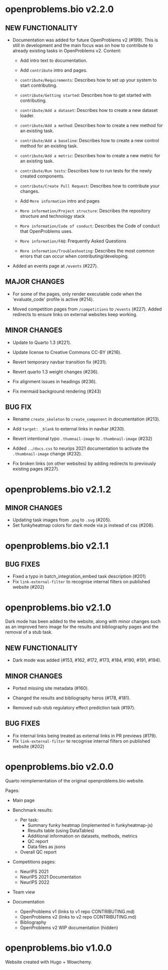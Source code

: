 # openproblems.bio v2.2.0

## NEW FUNCTIONALITY

* Documentation was added for future OpenProblems v2 (#199). This is still in development and the main focus was on how to contribute to already existing tasks in OpenProblems v2. Content:

  * Add intro text to documentation.

  * Add `contribute` intro and pages.

  * `contribute/Requirements`: Describes how to set up your system to start contributing.

  * `contribute/Getting started`: Describes how to get started with contributing.

  * `contribute/Add a dataset`: Describes how to create a new dataset loader.

  * `contribute/Add a method`: Describes how to create a new method for an existing task.

  * `contribute/Add a baseline`: Describes how to create a new control method for an existing task.

  * `contribute/Add a metric`: Describes how to create a new metric for an existing task.
    
  * `contribute/Run tests`: Describes how to run tests for the newly created components.

  * `contribute/Create Pull Request`: Describes how to contribute your changes.

  * Add `More information` intro and pages

  * `More information/Project structure`: Describes the repository structure and technology stack

  * `More information/Code of conduct`: Describes the Code of conduct that OpenProblems uses.
    
  * `More information/FAQ`: Frequently Asked Questions

  * `More information/Troubleshooting`: Describes the most common errors that can occur when contributing/developing.

* Added an events page at `/events` (#227).

## MAJOR CHANGES

* For some of the pages, only render executable code when the 'evaluate_code' profile is active (#214).

* Moved competition pages from `/competitions` to `/events` (#227). Added redirects to ensure links on external websites keep working.

## MINOR CHANGES

* Update to Quarto 1.3 (#221).

* Update license to Creative Commons CC-BY (#216).
  
* Revert temporary navbar transition fix (#231).

* Revert quarto 1.3 weight changes (#236).

* Fix alignment issues in headings (#236).

* Fix mermaid background rendering (#243)

## BUG FIX

* Rename `create_skeleton` to `create_component` in documentation (#213).

* Add `target: _blank` to external links in navbar (#230).

* Revert intentional typo `.thumnail-image` to `.thumbnail-image` (#232)

* Added `../docs.css` to neurips 2021 documentation to activate the `.thumbnail-image` change (#232).

* Fix broken links (on other websites) by adding redirects to previously existing pages (#227).

# openproblems.bio v2.1.2

## MINOR CHANGES

* Updating task images from `.png` to `.svg` (#205).
* Set funkyheatmap colors for dark mode via js instead of css (#208).

# openproblems.bio v2.1.1

## BUG FIXES

* Fixed a typo in batch_integration_embed task description (#201)
* Fix `link-external-filter` to recognise internal filters on published website (#202)

# openproblems.bio v2.1.0

Dark mode has been added to the website, along with minor changes such as
an improved hero image for the results and bibliography pages and the removal
of a stub task.

## NEW FUNCTIONALITY

* Dark mode was added (#153, #162, #172, #173, #184, #190, #191, #194).

## MINOR CHANGES

* Ported missing site metadata (#160).

* Changed the results and bibliography heros (#178, #181).

* Removed sub-stub regulatory effect prediction task (#197).
  
## BUG FIXES

* Fix internal links being treated as external links in PR previews (#179).
* FIx `link-external-filter` te recognise internal filters on published website (#202)

# openproblems.bio v2.0.0

Quarto reimplementation of the original openproblems.bio website.

Pages:

* Main page

* Benchmark results:
  - Per task:
    - Summary funky heatmap (implemented in funkyheatmap-js)
    - Results table (using DataTables)
    - Additional information on datasets, methods, metrics
    - QC report
    - Data files as jsons
  - Overall QC report

* Competitions pages:
  - NeurIPS 2021
  - NeurIPS 2021 Documentation
  - NeurIPS 2022

* Team view

* Documentation
  - OpenProblems v1 (links to v1 repo CONTRIBUTING.md)
  - OpenProblems v2 (links to v2 repo CONTRIBUTING.md)
  - Bibliography
  - OpenProblems v2 WIP documentation (hidden)

# openproblems.bio v1.0.0

Website created with Hugo + Wowchemy.
